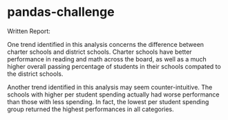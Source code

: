 # pandas-challenge

Written Report:

One trend identified in this analysis concerns the difference between charter schools and district schools. Charter schools have better performance in reading and math across the board, as well as a much higher overall passing percentage of students in their schools compated to the district schools.

Another trend identified in this analysis may seem counter-intuitive. The schools with higher per student spending actually had worse performance than those with less spending. In fact, the lowest per student spending group returned the highest performances in all categories.